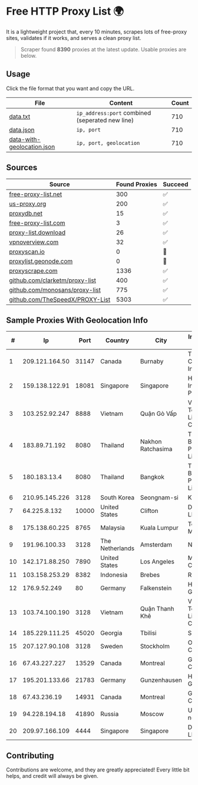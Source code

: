 
# Free HTTP Proxy List 🌍

It is a lightweight project that, every 10 minutes, scrapes lots of free-proxy sites, validates if it works, and serves a clean proxy list.


> Scraper found **8390** proxies at the latest update. Usable proxies are below.

## Usage

Click the file format that you want and copy the URL.


|File|Content|Count|
|----|-------|-----|
|[data.txt](https://raw.githubusercontent.com/themiralay/Proxy-List-World/master/data.txt)|`ip_address:port` combined (seperated new line)|710|
|[data.json](https://raw.githubusercontent.com/themiralay/Proxy-List-World/master/data.json)|`ip, port`|710|
|[data-with-geolocation.json](https://raw.githubusercontent.com/themiralay/Proxy-List-World/master/data-with-geolocation.json)|`ip, port, geolocation`|710|

## Sources

|Source|Found Proxies|Succeed|
|------|-------------|-------|
|[free-proxy-list.net](https://free-proxy-list.net)|300|✅|
|[us-proxy.org](https://www.us-proxy.org)|200|✅|
|[proxydb.net](http://proxydb.net)|15|✅|
|[free-proxy-list.com](https://free-proxy-list.com/?page=&port=&type%5B%5D=http&type%5B%5D=https&up_time=0&search=Search)|3|✅|
|[proxy-list.download](https://www.proxy-list.download/HTTP)|26|✅|
|[vpnoverview.com](https://vpnoverview.com/privacy/anonymous-browsing/free-proxy-servers)|32|✅|
|[proxyscan.io](https://www.proxyscan.io)|0|🚫|
|[proxylist.geonode.com](https://proxylist.geonode.com/api/proxy-list?limit=300&page=1&sort_by=lastChecked&sort_type=desc&protocols=http,https)|0|🚫|
|[proxyscrape.com](https://api.proxyscrape.com/v2/?request=displayproxies&protocol=http&timeout=10000&country=all&ssl=all&anonymity=all)|1336|✅|
|[github.com/clarketm/proxy-list](https://raw.githubusercontent.com/clarketm/proxy-list/master/proxy-list-raw.txt)|400|✅|
|[github.com/monosans/proxy-list](https://raw.githubusercontent.com/monosans/proxy-list/main/proxies/http.txt)|775|✅|
|[github.com/TheSpeedX/PROXY-List](https://raw.githubusercontent.com/TheSpeedX/PROXY-List/master/http.txt)|5303|✅|


## Sample Proxies With Geolocation Info

|#|Ip|Port|Country|City|Internet Service Provider|
|-|--|----|-------|----|-------------------------|
|1|209.121.164.50|31147|Canada|Burnaby|TELUS Communications Inc.|
|2|159.138.122.91|18081|Singapore|Singapore|Huawei International Pte. LTD|
|3|103.252.92.247|8888|Vietnam|Quận Gò Vấp|Viet Digital Technology Liability Company|
|4|183.89.71.192|8080|Thailand|Nakhon Ratchasima|Triple T Broadband Public Company Limited|
|5|180.183.13.4|8080|Thailand|Bangkok|Triple T Broadband Public Company Limited|
|6|210.95.145.226|3128|South Korea|Seongnam-si|Korea Telecom|
|7|64.225.8.132|10000|United States|Clifton|DigitalOcean, LLC|
|8|175.138.60.225|8765|Malaysia|Kuala Lumpur|Telekom Malaysia Berhad|
|9|191.96.100.33|3128|The Netherlands|Amsterdam|NovoServe B.V.|
|10|142.171.88.250|7890|United States|Los Angeles|Multacom Corporation|
|11|103.158.253.29|8382|Indonesia|Brebes|Rapid Network|
|12|176.9.52.249|80|Germany|Falkenstein|Hetzner Online GmbH|
|13|103.74.100.190|3128|Vietnam|Quận Thanh Khê|Viet Digital Technology Liability Company|
|14|185.229.111.25|45020|Georgia|Tbilisi|Sysnet LLC|
|15|207.127.90.108|3128|Sweden|Stockholm|Oracle Corporation|
|16|67.43.227.227|13529|Canada|Montreal|GloboTech Communications|
|17|195.201.133.66|21783|Germany|Gunzenhausen|Hetzner Online GmbH|
|18|67.43.236.19|14931|Canada|Montreal|GloboTech Communications|
|19|94.228.194.18|41890|Russia|Moscow|Uniontel ZAO network|
|20|209.97.166.109|4444|Singapore|Singapore|DigitalOcean, LLC|



## Contributing

Contributions are welcome, and they are greatly appreciated! Every
little bit helps, and credit will always be given.

